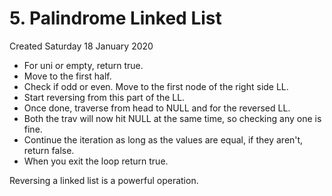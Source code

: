 # 5. Palindrome Linked List
Created Saturday 18 January 2020


* For uni or empty, return true.
* Move to the first half.
* Check if odd or even. Move to the first node of the right side LL. 
* Start reversing from this part of the LL.
* Once done, traverse from head to NULL and for the reversed LL.
* Both the trav will now hit NULL at the same time, so checking any one is fine.
* Continue the iteration as long as the values are equal, if they aren't, return false.
* When you exit the loop return true.

Reversing a linked list is a powerful operation.


